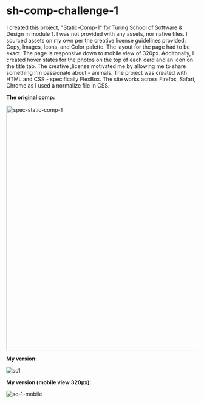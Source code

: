 # sh-comp-challenge-1

I created this project, "Static-Comp-1" for Turing School of Software & Design in module 1. I was not provided with any assets, nor native files. I sourced assets on my own per the creative license guidelines provided: Copy, Images, Icons, and Color palette.
The layout for the page had to be exact. The page is responsive down to mobile view of 320px. Additonally, I created hover states for the photos on the top of each card and an icon on the title tab. The creative ,license motivated me by allowing me to share something I'm passionate about - animals.
The project was created with HTML and CSS - specifically FlexBox. The site works across Firefox, Safari, Chrome as I used a normalize file in CSS.


**The original comp:**


<img width="643" alt="spec-static-comp-1" src="https://user-images.githubusercontent.com/40863560/49879018-495df580-fde6-11e8-8b61-57568c436dc3.png">


**My version:**


![sc1](https://user-images.githubusercontent.com/40863560/49879052-5b3f9880-fde6-11e8-8af0-56ff65d2b450.png)

**My version (mobile view 320px):**


![sc-1-mobile](https://user-images.githubusercontent.com/40863560/49879101-77433a00-fde6-11e8-95b2-715fce81be7d.png)



